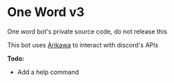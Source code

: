 # One Word v3

One word bot's private source code, do not release this

This bot uses [Arikawa](https://github.com/diamondburned/arikawa) to interact with discord's APIs

**Todo:**
- Add a help command